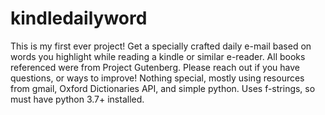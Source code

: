 # kindledailyword
This is my first ever project! Get a specially crafted daily e-mail based on words you highlight while reading a kindle or similar e-reader. All books referenced were from Project Gutenberg. Please reach out if you have questions, or ways to improve! Nothing special, mostly using resources from gmail, Oxford Dictionaries API, and simple python. Uses f-strings, so must have python 3.7+ installed. 
